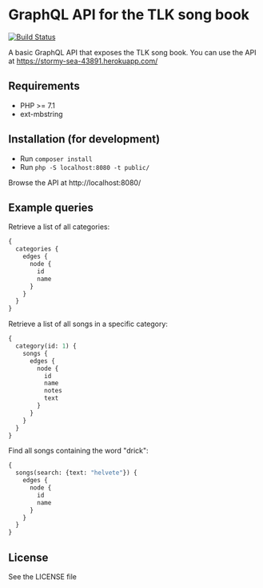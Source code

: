 # GraphQL API for the TLK song book

[![Build Status](https://travis-ci.org/Jalle19/tlk-song-book-graphql-api.svg?branch=master)](https://travis-ci.org/Jalle19/tlk-song-book-graphql-api)

A basic GraphQL API that exposes the TLK song book. You can use the API at https://stormy-sea-43891.herokuapp.com/

## Requirements

* PHP >= 7.1
* ext-mbstring

## Installation (for development)

* Run `composer install`
* Run `php -S localhost:8080 -t public/`
 
Browse the API at http://localhost:8080/

## Example queries

Retrieve a list of all categories:

```graphql
{
  categories {
    edges {
      node {
        id
        name
      }
    }
  }
}
```

Retrieve a list of all songs in a specific category:

```graphql
{
  category(id: 1) {
    songs {
      edges {
        node {
          id
          name
          notes
          text
        }
      }
    }
  }
}
```

Find all songs containing the word "drick":

```graphql
{
  songs(search: {text: "helvete"}) {
    edges {
      node {
        id
        name
      }
    }
  }
}
```

## License

See the LICENSE file
